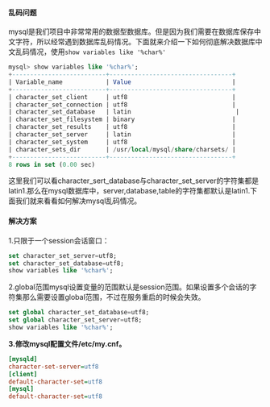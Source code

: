 #### 乱码问题

mysql是我们项目中非常常用的数据型数据库。但是因为我们需要在数据库保存中文字符，所以经常遇到数据库乱码情况。下面就来介绍一下如何彻底解决数据库中文乱码情况，使用`show variables like '%char%'` 

```sql
mysql> show variables like '%char%';
+--------------------------+----------------------------------+
| Variable_name            | Value                            |
+--------------------------+----------------------------------+
| character_set_client     | utf8                             |
| character_set_connection | utf8                             |
| character_set_database   | latin                             |
| character_set_filesystem | binary                           |
| character_set_results    | utf8                             |
| character_set_server     | latin                            |
| character_set_system     | utf8                             |
| character_sets_dir       | /usr/local/mysql/share/charsets/ |
+--------------------------+----------------------------------+
8 rows in set (0.00 sec)

```

这里我们可以看character_sert_database与character_set_server的字符集都是latin1.那么在mysql数据库中，server,database,table的字符集都默认是latin1.下面我们就来看看如何解决mysql乱码情况。

#### 解决方案

1.只限于一个session会话窗口：

```sql
set character_set_server=utf8;
set character_set_database=utf8;
show variables like '%char%';
```

2.global范围mysql设置变量的范围默认是session范围。如果设置多个会话的字符集那么需要设置global范围，不过在服务重启的时候会失效。

```sql
set global character_set_database=utf8;
set global character_set_server=utf8;
show variables like '%char%';
```

**3.修改mysql配置文件/etc/my.cnf。**

```ini
[mysqld]
character-set-server=utf8 
[client]
default-character-set=utf8 
[mysql]
default-character-set=utf8
```

